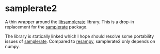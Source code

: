 # samplerate2

A thin wrapper around the [libsamplerate](https://github.com/libsndfile/libsamplerate) library.
This is a drop-in replacement for the [samplerate](https://github.com/tuxu/python-samplerate/) package.

The library is statically linked which I hope should resolve some portability issues of [samplerate](https://github.com/tuxu/python-samplerate/).
Compared to [resampy](https://github.com/bmcfee/resampy), samplerate2 only depends on numpy.
